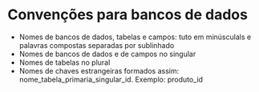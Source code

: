 # Convenções para bancos de dados

- Nomes de bancos de dados, tabelas e campos: tuto em minúsculals e palavras compostas separadas por sublinhado
- Nomes de bancos de dados e de campos no singular
- Nomes de tabelas no plural
- Nomes de chaves estrangeiras formados assim: nome_tabela_primaria_singular_id. Exemplo: produto_id

